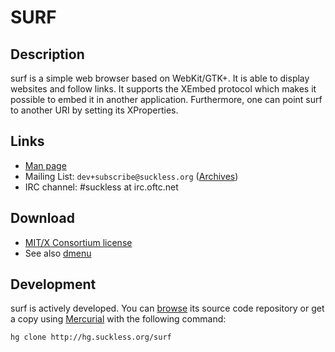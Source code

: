 SURF
====

Description
-----------
surf is a simple web browser based on WebKit/GTK+. It is able
to display websites and follow links. It supports the XEmbed protocol
which makes it possible to embed it in another application. Furthermore,
one can point surf to another URI by setting its XProperties.


Links
-----
* [Man page](http://man.suckless.org/surf/1/surf)
* Mailing List: `dev+subscribe@suckless.org` ([Archives](http://lists.suckless.org/dev))
* IRC channel: #suckless at irc.oftc.net

Download
--------
* [MIT/X Consortium license](http://hg.suckless.org/surf/raw-file/tip/LICENSE)
* See also [dmenu](http://tools.suckless.org/dmenu)

Development
-----------
surf is actively developed. You can [browse](http://hg.suckless.org/surf) its source code repository or get a copy using [Mercurial](http://www.selenic.com/mercurial/) with the following command:

	hg clone http://hg.suckless.org/surf

